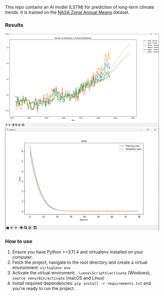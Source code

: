This repo contains an AI model (LSTM) for prediction of long-term climate trends. It is trained on the [NASA Zonal Annual Means](https://data.giss.nasa.gov/gistemp/tabledata_v3/) dataset.

### Results
![Predictions](screenshots/Trends.png)
![Loss Curve](screenshots/LossCurve.png)

### How to use
1. Ensure you have Python >=3.11.4 and virtualenv installed on your computer.
2. Fetch the project, navigate to the root directory and create a virtual environment: `virtualenv env`
3. Activate the virtual enviroment: `.\venv\Scripts\activate` (Windows), `source venv/bin/activate` (macOS and Linux)
4. Install required dependencies: `pip install -r requirements.txt` and you're ready to run the project.